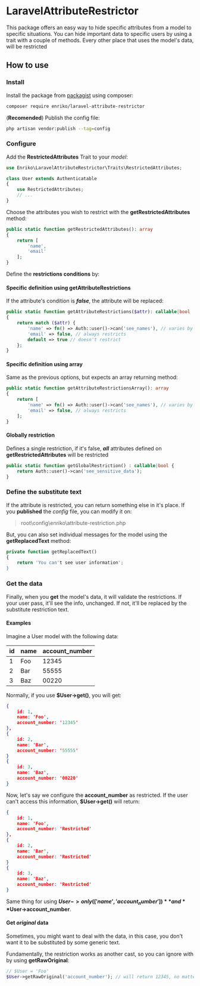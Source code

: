 # LaravelAttributeRestrictor
This package offers an easy way to hide specific attributes from a model to specific situations.
You can hide important data to specific users by using a trait with a couple of methods. Every other place that uses the model's data, will be restricted

## How to use
### Install
Install the package from [packagist](https://packagist.org/packages/enriko/laravel-attribute-restrictor) using composer:
```bash
composer require enriko/laravel-attribute-restrictor
```
(**Recomended**) Publish the config file:
```bash
php artisan vendor:publish --tag=config
```
### Configure
Add the **RestrictedAttributes** Trait to your *model*:
```php
use Enriko\LaravelAttributeRestrictor\Traits\RestrictedAttributes;

class User extends Authenticatable
{
    use RestrictedAttributes;
    // ...
}
```
Choose the attributes you wish to restrict with the **getRestrictedAttributes** method:
```php
public static function getRestrictedAttributes(): array
{
    return [
        'name',
        'email'
    ];
}
```
Define the **restrictions conditions** by:
#### Specific definition using getAttributeRestrictions
If the attribute's condition is ***false***, the attribute will be replaced:
```php
public static function getAttributeRestrictions($attr): callable|bool
{
    return match ($attr) {
        'name' => fn() => Auth::user()->can('see_names'), // varies by user
        'email' => false, // always restricts
        default => true // doesn't restrict
    };
}
```
#### Specific definition using array
Same as the previous options, but expects an array returning method:
```php
public static function getAttributeRestrictionsArray(): array
{
    return [
        'name' => fn() => Auth::user()->can('see_names'), // varies by user
        'email' => false, // always restricts
    ];
}
```
#### Globally restriction
Defines a single restriction, if it's false, ***all*** attributes defined on **getRestrictedAttributes** will be restricted
```php
public static function getGlobalRestriction() : callable|bool {
    return Auth::user()->can('see_sensitive_data');
}
```

### Define the substitute text
If the attribute is restricted, you can return something else in it's place.
If you **published** the *config* file, you can modify it on:
> root\config\enriko\attribute-restriction.php

But, you can also set individual messages for the model using the **getReplacedText** method:
```php
private function getReplacedText()
{
    return 'You can't see user information';
}
```
### Get the data
Finally, when you **get** the model's data, it will validate the restrictions. If your user pass, it'll see the info, unchanged. If not, it'll be replaced by the substitute restriction text.
#### Examples
Imagine a User model with the following data:

| id  | name | account_number |
| --- | ---- | -------------- |
|  1  | Foo  | 12345          |
|  2  | Bar  | 55555          |
|  3  | Baz  | 00220          |

Normally, if you use **$User->get()**, you will get:
```json
{
    id: 1,
    name: 'Foo',
    account_number: '12345'
},
{
    id: 2,
    name: 'Bar',
    account_number: '55555'
}
{
    id: 3,
    name: 'Baz',
    account_number: '00220'
}
```
Now, let's say we configure the **account_number** as restricted. If the user can't access this information, **$User->get()** will return:
```json
{
    id: 1,
    name: 'Foo',
    account_number: 'Restricted'
},
{
    id: 2,
    name: 'Bar',
    account_number: 'Restricted'
}
{
    id: 3,
    name: 'Baz',
    account_number: 'Restricted'
}
```
Same thing for using **$User->only(['name', 'account_number'])** and **$User->account_number**.
#### Get *original* data
Sometimes, you might want to deal with the data, in this case, you don't want it to be substituted by some generic text.

Fundamentally, the restriction works as another cast, so you can ignore with by using **getRawOriginal**:
```php
// $User = 'Foo'
$User->getRawOriginal('account_number'); // will return 12345, no matter what
```